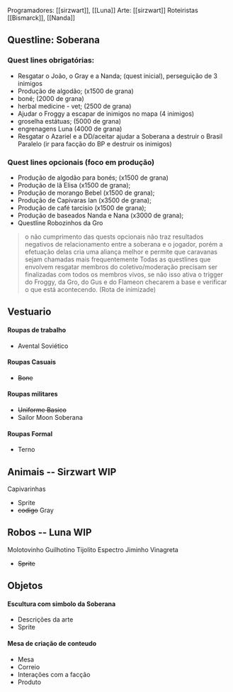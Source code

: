 Programadores: [[sirzwart]], [[Luna]]
Arte: [[sirzwart]]
Roteiristas [[Bismarck]], [[Nanda]]

## Questline: Soberana

### Quest lines obrigatórias: 
- Resgatar o João, o Gray e a Nanda; (quest inicial), perseguição de 3 inimigos
- Produção de algodão; (x1500 de grana)
- boné; (2000 de grana)
- herbal medicine - vet; (2500 de grana)
- Ajudar o Froggy a escapar de inimigos no mapa (4 inimigos)
- groselha estátuas; (5000 de grana)
- engrenagens Luna (4000 de grana)
- Resgatar o Azariel e a DD/aceitar ajudar a Soberana a destruir o Brasil Paralelo (ir para facção do BP e destruir os inimigos) 
### Quest lines opcionais (foco em produção)
- Produção de algodão para bonés; (x1500 de grana)
- Produção de lã Elisa (x1500 de grana);
- Produção de morango Bebel (x1500 de grana);
- Produção de Capivaras Ian (x3500 de grana);
- Produção de café tarcisio (x1500 de grana);
- Produção de baseados Nanda e Nana (x3000 de grana); 
- Questline Robozinhos da Gro

> o não cumprimento das quests opcionais não traz resultados negativos de relacionamento entre a soberana e o jogador, porém a efetuação delas cria uma aliança melhor e permite que caravanas sejam chamadas mais frequentemente
> Todas as questlines que envolvem resgatar membros do coletivo/moderação precisam ser finalizadas com todos os membros vivos, se não isso ativa o trigger do Froggy, da Gro, do Gus e do Flameon checarem a base e verificar o que está acontecendo. (Rota de inimizade)


## Vestuario
#### Roupas de trabalho
- Avental Soviético
#### Roupas Casuais
- ~~Bone~~
#### Roupas militares
- ~~Uniforme Basico~~
- Sailor Moon Soberana
#### Roupas Formal
- Terno


## Animais -- Sirzwart WIP
Capivarinhas
- Sprite
- ~~codigo~~
Gray

## Robos -- Luna WIP
Molotovinho
Guilhotino
Tijolito
Espectro
Jiminho
Vinagreta
- ~~Sprite~~


## Objetos
#### Escultura com simbolo da Soberana
- Descrições da arte
- Sprite

#### Mesa de criação de conteudo
- Mesa
- Correio
- Interações com a facção
- Produto